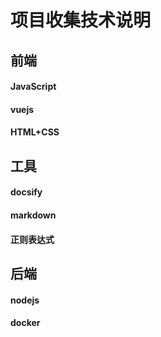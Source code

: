 # 项目收集技术说明

## 前端

#### JavaScript

#### vuejs

#### HTML+CSS

## 工具

#### docsify

#### markdown

#### 正则表达式

## 后端

#### nodejs

#### docker

